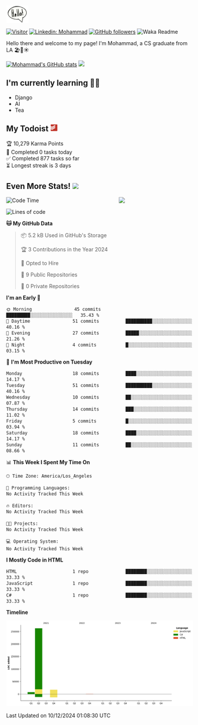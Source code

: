 <img src="assets\giphy.webp" width="60" align="top">

[![Visitor](https://visitor-badge.laobi.icu/badge?page_id=moesheyab.moesheyab)](https://github.com/moesheyab)
[![Linkedin: Mohammad](https://img.shields.io/badge/-Mohammad-blue?style=flat-square&logo=Linkedin&logoColor=white&link=https://www.linkedin.com/in/mohammad-alsheyab-b51311114/)](https://www.linkedin.com/in/mohammad-alsheyab-b51311114/)
 [![GitHub followers](https://img.shields.io/github/followers/moesheyab.svg?style=social&label=Follow)](https://github.com/moesheyab?tab=followers) 
 ![Waka Readme](https://github.com/moesheyab/moesheyab/workflows/Waka%20Readme/badge.svg) 

 
<!-- <a href="https://www.linkedin.com/in/mohammad-alsheyab-b51311114/"><img align="" alt="Mohammad's LinkedIn" width="22px" src="assets\linkedin.svg"/></a>  -->


Hello there and welcome to my page!
I'm Mohammad, a CS graduate from LA 🏖️🌴☀️


[![Mohammad's GitHub stats](https://github-readme-stats.vercel.app/api?username=moesheyab&?count_private=true&show_icons=true&theme=gotham&hide_border=true&custom_title=Qucik+Overview+Of+My+GitHub+Stats)](https://github.com/anuraghazra/github-readme-stats)
<img src="https://media.giphy.com/media/KzJkzjggfGN5Py6nkT/giphy.gif" align="" width="199">
<br/>
<dev>
  <h2> I'm currently learning  👨‍💻 </h2> 
  <ul>
    <li>Django</li>
    <li>AI</li>
    <li>Tea</li>
</ul>
</dev>

<h2>My Todoist <img src="assets\todoist.svg" width="20"></img></h2>

<!-- TODO-IST:START -->
🏆  10,279 Karma Points           
🌸  Completed 0 tasks today           
✅  Completed 877 tasks so far           
⏳  Longest streak is 3 days
<!-- TODO-IST:END -->


## Even More Stats! <img src="https://media.giphy.com/media/UoLt6Tm8wlSnWGfSFs/giphy.gif" width="50" align="">

<img src=https://media.giphy.com/media/lP8xu5t2DLGG045H8F/giphy.gif width="200" align="right">

<!--START_SECTION:waka-->
![Code Time](http://img.shields.io/badge/Code%20Time-12%20hrs%2014%20mins-blue)

![Lines of code](https://img.shields.io/badge/From%20Hello%20World%20I%27ve%20Written-286.9%20thousand%20lines%20of%20code-blue)

**🐱 My GitHub Data** 

> 📦 5.2 kB Used in GitHub's Storage 
 > 
> 🏆 3 Contributions in the Year 2024
 > 
> 💼 Opted to Hire
 > 
> 📜 9 Public Repositories 
 > 
> 🔑 0 Private Repositories 
 > 
**I'm an Early 🐤** 

```text
🌞 Morning                45 commits          █████████░░░░░░░░░░░░░░░░   35.43 % 
🌆 Daytime                51 commits          ██████████░░░░░░░░░░░░░░░   40.16 % 
🌃 Evening                27 commits          █████░░░░░░░░░░░░░░░░░░░░   21.26 % 
🌙 Night                  4 commits           █░░░░░░░░░░░░░░░░░░░░░░░░   03.15 % 
```
📅 **I'm Most Productive on Tuesday** 

```text
Monday                   18 commits          ████░░░░░░░░░░░░░░░░░░░░░   14.17 % 
Tuesday                  51 commits          ██████████░░░░░░░░░░░░░░░   40.16 % 
Wednesday                10 commits          ██░░░░░░░░░░░░░░░░░░░░░░░   07.87 % 
Thursday                 14 commits          ███░░░░░░░░░░░░░░░░░░░░░░   11.02 % 
Friday                   5 commits           █░░░░░░░░░░░░░░░░░░░░░░░░   03.94 % 
Saturday                 18 commits          ████░░░░░░░░░░░░░░░░░░░░░   14.17 % 
Sunday                   11 commits          ██░░░░░░░░░░░░░░░░░░░░░░░   08.66 % 
```


📊 **This Week I Spent My Time On** 

```text
🕑︎ Time Zone: America/Los_Angeles

💬 Programming Languages: 
No Activity Tracked This Week

🔥 Editors: 
No Activity Tracked This Week

🐱‍💻 Projects: 
No Activity Tracked This Week

💻 Operating System: 
No Activity Tracked This Week
```

**I Mostly Code in HTML** 

```text
HTML                     1 repo              ████████░░░░░░░░░░░░░░░░░   33.33 % 
JavaScript               1 repo              ████████░░░░░░░░░░░░░░░░░   33.33 % 
C#                       1 repo              ████████░░░░░░░░░░░░░░░░░   33.33 % 
```



**Timeline**

![Lines of Code chart](https://raw.githubusercontent.com/moesheyab/moesheyab/main/assets/bar_graph.png)


 Last Updated on 10/12/2024 01:08:30 UTC
<!--END_SECTION:waka-->








<!--- 
[![willianrod's wakatime stats](https://github-readme-stats.vercel.app/api/wakatime?username=moesheyab)](https://github.com/anuraghazra/github-readme-stats)
<p align="center">
  <b><em>GitHub Stats:</em></b> <br/>
    <img src="https://github-readme-streak-stats.herokuapp.com/?user=moesheyab" alt="GitHub Stats" /> <br/><br/>
  <b><em>Programming activity (Last 7 days):</em></b> <br/>
    <img src="https://github-readme-stats.vercel.app/api/wakatime?username=moesheyab" alt="WakaTime" />
  </p>
--->



<!---
moesheyab/moesheyab is a ✨ special ✨ repository because its `README.md` (this file) appears on your GitHub profile.
You can click the Preview link to take a look at your changes.
--->
